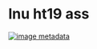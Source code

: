 # lnu ht19 ass
[![image metadata](https://images.microbadger.com/badges/image/kamko/lnu_ht19_ass.svg)](https://microbadger.com/images/kamko/lnu_ht19_ass "kamko/lnu_ht19_ass image metadata")